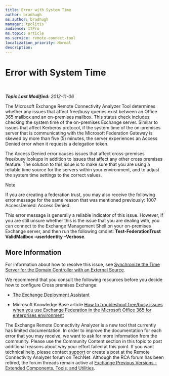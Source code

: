 ```yaml
---
title: Error with System Time
author: bradhugh
ms.author: bradhugh
manager: tpolitis
audience: ITPro 
ms.topic: article 
ms.service: remote-connect-tool
localization_priority: Normal
description: 
---
```


<div data-xmlns="http://www.w3.org/1999/xhtml">

<div class="topic" data-xmlns="http://www.w3.org/1999/xhtml" data-msxsl="urn:schemas-microsoft-com:xslt" data-cs="https://msdn.microsoft.com/">

<div data-asp="https://msdn2.microsoft.com/asp">

# Error with System Time

</div>

<div id="mainSection">

<div id="mainBody">

<span> </span>

_**Topic Last Modified:** 2012-11-06_

The Microsoft Exchange Remote Connectivity Analyzer Tool determines whether any issues that affect free/busy queries exist between an Office 365 mailbox and an on-premises mailbox. This status check includes checking the system time of the on-premises Exchange server. Similar to issues that affect Kerberos protocol, if the system time of the on-premises server that is communicating with the Microsoft Federation Gateway is skewed by more than five (5) minutes, the server experiences an Access Denied error when it requests a delegation token.

The Access Denied error causes issues that affect cross-premises free/busy lookups in addition to issues that affect any other cross premises feature. The solution to this issue is to make sure that you are using a reliable time source for the servers within your environment, and to adjust the system time settings to the correct values.

<div class="alert">


> [!NOTE]
> If you are creating a federation trust, you may also receive the following error message for the same reason that was mentioned previously: 1007 AccessDenied: Access Denied.


</div>

This error message is generally a reliable indicator of this issue. However, if you are still unsure whether this is the issue that you are dealing with, you can connect to the Exchange Management Shell on your on-premises Exchange server, and then run the following cmdlet: **Test-FederationTrust ValidMailbox -userIdentity –Verbose**.

<div>

## More Information

For information about how to resolve this issue, see [Synchronize the Time Server for the Domain Controller with an External Source](https://technet.microsoft.com/en-us/library/cc784553\(ws.10\).aspx).

We recommend that you consult the following resources before you decide how to configure Cross premises Exchange:

  - [The Exchange Deployment Assistant](https://technet.microsoft.com/en-us/exdeploy2010/default.aspx)

  - Microsoft Knowledge Base article [How to troubleshoot free/busy issues when you use Exchange Federation in the Microsoft Office 365 for enterprises environment](https://support.microsoft.com/kb/2555008)

The Exchange Remote Connectivity Analyzer is a new tool that currently has limited documentation. In order to improve the documentation for each error that you may receive, we want to ask for more information from the community. Please use the Community Content section in this topic to post additional reasons about why your effort failed at this point. If you want technical help, please contact [support](https://go.microsoft.com/fwlink/?linkid=8158) or create a post at the Remote Connectivity Analyzer forum on TechNet. Although the RCA forum has been retired, the forum threads remain active at [Exchange Previous Versions - Extended Components, Tools, and Utilities](https://social.technet.microsoft.com/forums/en-us/exchangesvr3rdpartyappslegacy).

</div>

</div>

<span> </span>

</div>

</div>

</div>

